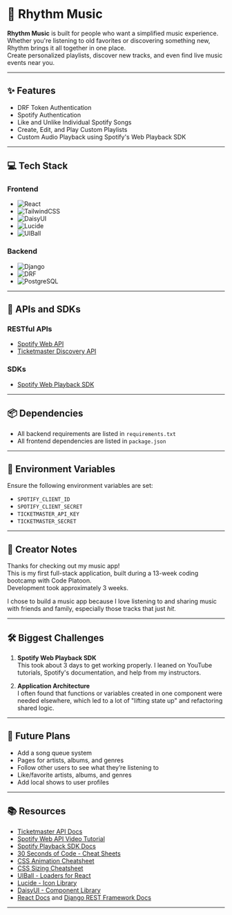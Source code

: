 # 🎵 Rhythm Music

**Rhythm Music** is built for people who want a simplified music experience.  
Whether you're listening to old favorites or discovering something new, Rhythm brings it all together in one place.  
Create personalized playlists, discover new tracks, and even find live music events near you.

---

## ✨ Features

- DRF Token Authentication
- Spotify Authentication
- Like and Unlike Individual Spotify Songs
- Create, Edit, and Play Custom Playlists
- Custom Audio Playback using Spotify's Web Playback SDK

---

## 💻 Tech Stack

### Frontend
- ![React](https://img.shields.io/badge/-React-61DAFB?style=flat&logo=react&logoColor=white)
- ![TailwindCSS](https://img.shields.io/badge/-TailwindCSS-38B2AC?style=flat&logo=tailwind-css&logoColor=white)
- ![DaisyUI](https://img.shields.io/badge/-DaisyUI-FF69B4?style=flat&logo=daisyui&logoColor=white)
- ![Lucide](https://img.shields.io/badge/-Lucide-000000?style=flat&logo=feather&logoColor=white)
- ![UIBall](https://img.shields.io/badge/-UIBall-4B9CD3?style=flat&logoColor=white)

### Backend
- ![Django](https://img.shields.io/badge/-Django-092E20?style=flat&logo=django&logoColor=white)
- ![DRF](https://img.shields.io/badge/-Django%20Rest%20Framework-00796B?style=flat&logo=django&logoColor=white)
- ![PostgreSQL](https://img.shields.io/badge/-PostgreSQL-336791?style=flat&logo=postgresql&logoColor=white)

---

## 🔌 APIs and SDKs

### RESTful APIs
- [Spotify Web API](https://developer.spotify.com/documentation/web-api)
- [Ticketmaster Discovery API](https://developer.ticketmaster.com/products-and-docs/apis/discovery-api/v2/)

### SDKs
- [Spotify Web Playback SDK](https://developer.spotify.com/documentation/web-playback-sdk)

---

## 📦 Dependencies

- All backend requirements are listed in `requirements.txt`
- All frontend dependencies are listed in `package.json`

---

## 🔐 Environment Variables

Ensure the following environment variables are set:

- `SPOTIFY_CLIENT_ID`
- `SPOTIFY_CLIENT_SECRET`
- `TICKETMASTER_API_KEY`
- `TICKETMASTER_SECRET`

---

## 🧠 Creator Notes

Thanks for checking out my music app!  
This is my first full-stack application, built during a 13-week coding bootcamp with Code Platoon.  
Development took approximately 3 weeks.

I chose to build a music app because I love listening to and sharing music with friends and family, especially those tracks that just *hit*.

---

## 🛠️ Biggest Challenges

1. **Spotify Web Playback SDK**  
   This took about 3 days to get working properly. I leaned on YouTube tutorials, Spotify's documentation, and help from my instructors.

2. **Application Architecture**  
   I often found that functions or variables created in one component were needed elsewhere, which led to a lot of "lifting state up" and refactoring shared logic.

---

## 🚀 Future Plans

- Add a song queue system
- Pages for artists, albums, and genres
- Follow other users to see what they’re listening to
- Like/favorite artists, albums, and genres
- Add local shows to user profiles

---

## 📚 Resources

- [Ticketmaster API Docs](https://developer.ticketmaster.com/products-and-docs/apis/getting-started/)
- [Spotify Web API Video Tutorial](https://www.youtube.com/watch?v=WAmEZBEeNmg)
- [Spotify Playback SDK Docs](https://developer.spotify.com/documentation/web-playback-sdk)
- [30 Seconds of Code - Cheat Sheets](https://www.30secondsofcode.org/cheatsheets/p/1/)
- [CSS Animation Cheatsheet](https://acchou.github.io/html-css-cheat-sheet/animation.html)
- [CSS Sizing Cheatsheet](https://www.30secondsofcode.org/css/s/units-cheatsheet/)
- [UIBall - Loaders for React](https://uiball.com/ldrs/)
- [Lucide - Icon Library](https://lucide.dev/)
- [DaisyUI - Component Library](https://daisyui.com/)
- [React Docs](https://reactjs.org/) and [Django REST Framework Docs](https://www.django-rest-framework.org/)

---
